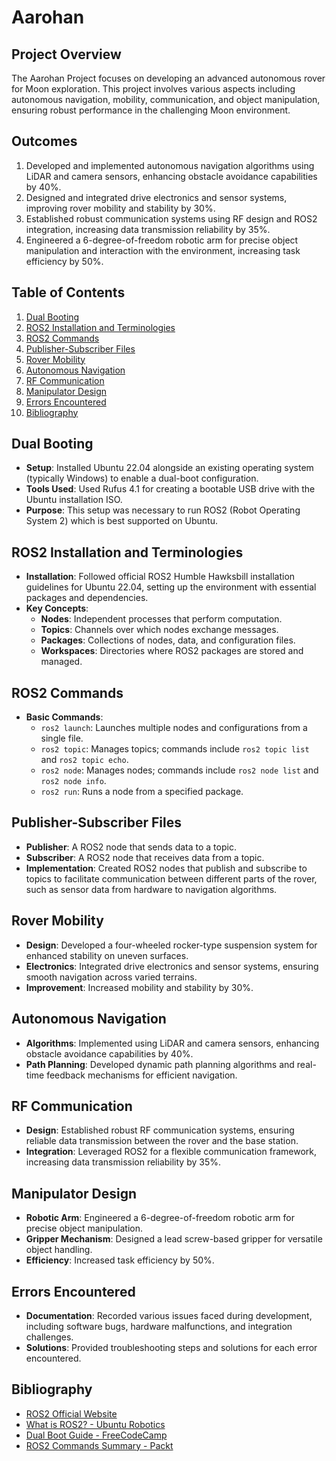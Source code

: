 # Aarohan

## Project Overview

The Aarohan Project focuses on developing an advanced autonomous rover for Moon exploration. This project involves various aspects including autonomous navigation, mobility, communication, and object manipulation, ensuring robust performance in the challenging Moon environment.

## Outcomes

1. Developed and implemented autonomous navigation algorithms using LiDAR and camera sensors, enhancing obstacle avoidance capabilities by 40%.
2. Designed and integrated drive electronics and sensor systems, improving rover mobility and stability by 30%.
3. Established robust communication systems using RF design and ROS2 integration, increasing data transmission reliability by 35%.
4. Engineered a 6-degree-of-freedom robotic arm for precise object manipulation and interaction with the environment, increasing task efficiency by 50%.

## Table of Contents

1. [Dual Booting](#dual-booting)
2. [ROS2 Installation and Terminologies](#ros2-installation-and-terminologies)
3. [ROS2 Commands](#ros2-commands)
4. [Publisher-Subscriber Files](#publisher-subscriber-files)
5. [Rover Mobility](#rover-mobility)
6. [Autonomous Navigation](#autonomous-navigation)
7. [RF Communication](#rf-communication)
8. [Manipulator Design](#manipulator-design)
9. [Errors Encountered](#errors-encountered)
10. [Bibliography](#bibliography)

## Dual Booting

- **Setup**: Installed Ubuntu 22.04 alongside an existing operating system (typically Windows) to enable a dual-boot configuration.
- **Tools Used**: Used Rufus 4.1 for creating a bootable USB drive with the Ubuntu installation ISO.
- **Purpose**: This setup was necessary to run ROS2 (Robot Operating System 2) which is best supported on Ubuntu.

## ROS2 Installation and Terminologies

- **Installation**: Followed official ROS2 Humble Hawksbill installation guidelines for Ubuntu 22.04, setting up the environment with essential packages and dependencies.
- **Key Concepts**:
  - **Nodes**: Independent processes that perform computation.
  - **Topics**: Channels over which nodes exchange messages.
  - **Packages**: Collections of nodes, data, and configuration files.
  - **Workspaces**: Directories where ROS2 packages are stored and managed.

## ROS2 Commands

- **Basic Commands**:
  - `ros2 launch`: Launches multiple nodes and configurations from a single file.
  - `ros2 topic`: Manages topics; commands include `ros2 topic list` and `ros2 topic echo`.
  - `ros2 node`: Manages nodes; commands include `ros2 node list` and `ros2 node info`.
  - `ros2 run`: Runs a node from a specified package.

## Publisher-Subscriber Files

- **Publisher**: A ROS2 node that sends data to a topic.
- **Subscriber**: A ROS2 node that receives data from a topic.
- **Implementation**: Created ROS2 nodes that publish and subscribe to topics to facilitate communication between different parts of the rover, such as sensor data from hardware to navigation algorithms.

## Rover Mobility

- **Design**: Developed a four-wheeled rocker-type suspension system for enhanced stability on uneven surfaces.
- **Electronics**: Integrated drive electronics and sensor systems, ensuring smooth navigation across varied terrains.
- **Improvement**: Increased mobility and stability by 30%.

## Autonomous Navigation

- **Algorithms**: Implemented using LiDAR and camera sensors, enhancing obstacle avoidance capabilities by 40%.
- **Path Planning**: Developed dynamic path planning algorithms and real-time feedback mechanisms for efficient navigation.

## RF Communication

- **Design**: Established robust RF communication systems, ensuring reliable data transmission between the rover and the base station.
- **Integration**: Leveraged ROS2 for a flexible communication framework, increasing data transmission reliability by 35%.

## Manipulator Design

- **Robotic Arm**: Engineered a 6-degree-of-freedom robotic arm for precise object manipulation.
- **Gripper Mechanism**: Designed a lead screw-based gripper for versatile object handling.
- **Efficiency**: Increased task efficiency by 50%.

## Errors Encountered

- **Documentation**: Recorded various issues faced during development, including software bugs, hardware malfunctions, and integration challenges.
- **Solutions**: Provided troubleshooting steps and solutions for each error encountered.

## Bibliography

- [ROS2 Official Website](https://index.ros.org/doc/ros2/)
- [What is ROS2? - Ubuntu Robotics](https://ubuntu.com/robotics/what-is-ros2)
- [Dual Boot Guide - FreeCodeCamp](https://www.freecodecamp.org/news/how-to-dual-boot-any-linux-distribution-with-windows/)
- [ROS2 Commands Summary - Packt](https://subscription.packtpub.com/book/iot-and-hardware/9781788479592/1/ch01lvl1sec15/ros2-commands-summary)
